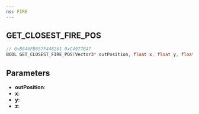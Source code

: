 ```yaml
---
ns: FIRE
---
```

## GET_CLOSEST_FIRE_POS

```c
// 0xB646FB657F448261 0xC4977B47
BOOL GET_CLOSEST_FIRE_POS(Vector3* outPosition, float x, float y, float z);
```

## Parameters
* **outPosition**:
* **x**:
* **y**:
* **z**:
